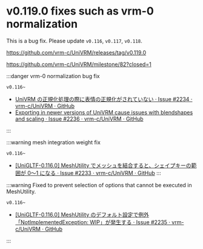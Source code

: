# v0.119.0 fixes such as vrm-0 normalization

This is a bug fix. Please update `v0.116`, `v0.117`, `v0.118`.

https://github.com/vrm-c/UniVRM/releases/tag/v0.119.0

https://github.com/vrm-c/UniVRM/milestone/82?closed=1

:::danger vrm-0 normalization bug fix

`v0.116~`

- [UniVRM の正規化処理の際に表情の正規化がされていない · Issue #2234 · vrm-c/UniVRM · GitHub](https://github.com/vrm-c/UniVRM/issues/2234)
- [Exporting in newer versions of UniVRM cause issues with blendshapes and scaling · Issue #2236 · vrm-c/UniVRM · GitHub](https://github.com/vrm-c/UniVRM/issues/2236)

:::

:::warning mesh integration weight fix

`v0.116~`

- [\[UniGLTF-0.116.0\] MeshUtility でメッシュを結合すると、シェイプキーの範囲が 0〜1 になる · Issue #2233 · vrm-c/UniVRM · GitHub](https://github.com/vrm-c/UniVRM/issues/2233)
  :::

:::warning Fixed to prevent selection of options that cannot be executed in MeshUtility.

`v0.116~`

- [\[UniGLTF-0.116.0\] MeshUtility のデフォルト設定で例外「NotImplementedException: WIP」が発生する · Issue #2235 · vrm-c/UniVRM · GitHub](https://github.com/vrm-c/UniVRM/issues/2235)

:::
